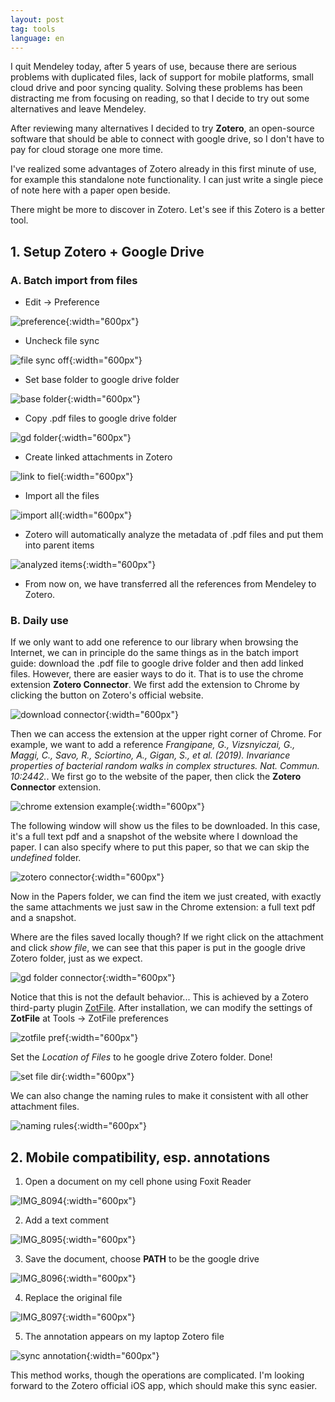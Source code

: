 ```yaml
---
layout: post
tag: tools
language: en
---
```


I quit Mendeley today, after 5 years of use, because there are serious problems with duplicated files, lack of support for mobile platforms, small cloud drive and poor syncing quality. Solving these problems has been distracting me from focusing on reading, so that I decide to try out some alternatives and leave Mendeley.

After reviewing many alternatives I decided to try **Zotero**, an open-source software that should be able to connect with google drive, so I don't have to pay for cloud storage one more time.

I've realized some advantages of Zotero already in this first minute of use, for example this standalone note functionality. I can just write a single piece of note here with a paper open beside.

There might be more to discover in Zotero. Let's see if this Zotero is a better tool.

## 1. Setup Zotero + Google Drive
### A. Batch import from files
  - Edit -> Preference

  ![preference](/assets/images/2021/12/preference.png){:width="600px"}

  - Uncheck file sync

  ![file sync off](/assets/images/2021/12/file-sync-off.png){:width="600px"}

  - Set base folder to google drive folder

  ![base folder](/assets/images/2021/12/base-folder.png){:width="600px"}

  - Copy .pdf files to google drive folder

  ![gd folder](/assets/images/2021/12/gd-folder.png){:width="600px"}

  - Create linked attachments in Zotero

  ![link to fiel](/assets/images/2021/12/link-to-fiel.png){:width="600px"}

  - Import all the files

  ![import all](/assets/images/2021/12/import-all.png){:width="600px"}

  - Zotero will automatically analyze the metadata of .pdf files and put them into parent items

  ![analyzed items](/assets/images/2021/12/analyzed-items.png){:width="600px"}

  - From now on, we have transferred all the references from Mendeley to Zotero.

### B. Daily use
If we only want to add one reference to our library when browsing the Internet, we can in principle do the same things as in the batch import guide: download the .pdf file to google drive folder and then add linked files. However, there are easier ways to do it. That is to use the chrome extension **Zotero Connector**. We first add the extension to Chrome by clicking the button on Zotero's official website.

![download connector](/assets/images/2021/12/download-connector.png){:width="600px"}

Then we can access the extension at the upper right corner of Chrome. For example, we want to add a reference _Frangipane, G., Vizsnyiczai, G., Maggi, C., Savo, R., Sciortino, A., Gigan, S., et al. (2019). Invariance properties of bacterial random walks in complex structures. Nat. Commun. 10:2442._. We first go to the website of the paper, then click the **Zotero Connector** extension.

![chrome extension example](/assets/images/2021/12/chrome-extension-example.png){:width="600px"}

The following window will show us the files to be downloaded. In this case, it's a full text pdf and a snapshot of the website where I download the paper. I can also specify where to put this paper, so that we can skip the _undefined_ folder.

![zotero connector](/assets/images/2021/12/zotero-connector.png){:width="600px"}

Now in the Papers folder, we can find the item we just created, with exactly the same attachments we just saw in the Chrome extension: a full text pdf and a snapshot.

Where are the files saved locally though? If we right click on the attachment and click _show file_, we can see that this paper is put in the google drive Zotero folder, just as we expect.

![gd folder connector](/assets/images/2021/12/gd-folder-connector.png){:width="600px"}

Notice that this is not the default behavior... This is achieved by a Zotero third-party plugin [ZotFile](http://zotfile.com/). After installation, we can modify the settings of **ZotFile** at Tools -> ZotFile preferences

![zotfile pref](/assets/images/2021/12/zotfile-pref.png){:width="600px"}

Set the _Location of Files_ to he google drive Zotero folder. Done!

![set file dir](/assets/images/2021/12/set-file-dir.png){:width="600px"}

We can also change the naming rules to make it consistent with all other attachment files.

![naming rules](/assets/images/2021/12/naming-rules.png){:width="600px"}

## 2. Mobile compatibility, esp. annotations

1. Open a document on my cell phone using Foxit Reader

![IMG_8094](/assets/images/2021/12/IMG_8094.PNG){:width="600px"}

2. Add a text comment

![IMG_8095](/assets/images/2021/12/IMG_8095.PNG){:width="600px"}

3. Save the document, choose **PATH** to be the google drive

![IMG_8096](/assets/images/2021/12/IMG_8096.PNG){:width="600px"}

4. Replace the original file

![IMG_8097](/assets/images/2021/12/IMG_8097.PNG){:width="600px"}

5. The annotation appears on my laptop Zotero file

![sync annotation](/assets/images/2021/12/sync-annotation.png){:width="600px"}

This method works, though the operations are complicated. I'm looking forward to the Zotero official iOS app, which should make this sync easier.
